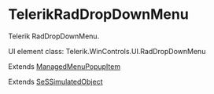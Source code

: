 # TelerikRadDropDownMenu

Telerik RadDropDownMenu.
 
UI element class: Telerik.WinControls.UI.RadDropDownMenu

Extends [ManagedMenuPopupItem](ManagedMenuPopupItem.md)

Extends [SeSSimulatedObject](SeSSimulatedObject.md)


